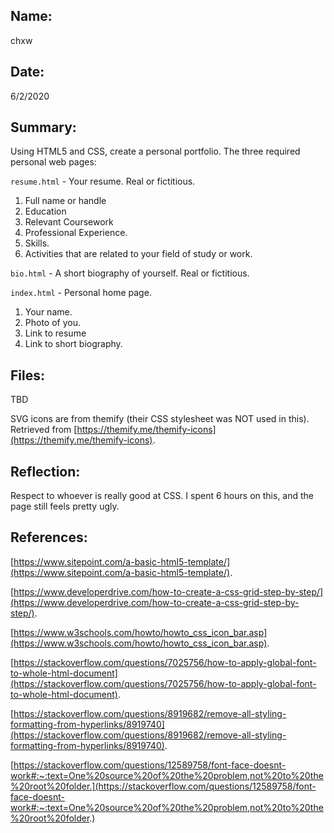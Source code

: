 ## Name:
chxw

## Date:
6/2/2020

## Summary:
Using HTML5 and CSS, create a personal portfolio. The three required personal web pages:

`resume.html` - Your resume. Real or fictitious. 
1. Full name or handle
2. Education
3. Relevant Coursework
4. Professional Experience.
5. Skills.
6. Activities that are related to your field of study or work.

`bio.html` - A short biography of yourself. Real or fictitious. 

`index.html` - Personal home page. 
1. Your name.
2. Photo of you.
3. Link to resume
4. Link to short biography.

## Files:
TBD

SVG icons are from themify (their CSS stylesheet was NOT used in this). Retrieved from [https://themify.me/themify-icons](https://themify.me/themify-icons).

## Reflection:
Respect to whoever is really good at CSS. I spent 6 hours on this, and the page still feels pretty ugly. 

## References:
[https://www.sitepoint.com/a-basic-html5-template/](https://www.sitepoint.com/a-basic-html5-template/).

[https://www.developerdrive.com/how-to-create-a-css-grid-step-by-step/](https://www.developerdrive.com/how-to-create-a-css-grid-step-by-step/).

[https://www.w3schools.com/howto/howto_css_icon_bar.asp](https://www.w3schools.com/howto/howto_css_icon_bar.asp).

[https://stackoverflow.com/questions/7025756/how-to-apply-global-font-to-whole-html-document](https://stackoverflow.com/questions/7025756/how-to-apply-global-font-to-whole-html-document).

[https://stackoverflow.com/questions/8919682/remove-all-styling-formatting-from-hyperlinks/8919740](https://stackoverflow.com/questions/8919682/remove-all-styling-formatting-from-hyperlinks/8919740).

[https://stackoverflow.com/questions/12589758/font-face-doesnt-work#:~:text=One%20source%20of%20the%20problem,not%20to%20the%20root%20folder.](https://stackoverflow.com/questions/12589758/font-face-doesnt-work#:~:text=One%20source%20of%20the%20problem,not%20to%20the%20root%20folder.)
